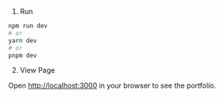 1. Run

```bash
npm run dev
# or
yarn dev
# or
pnpm dev
```
2. View Page

Open [http://localhost:3000](http://localhost:3000) in your browser to see the portfolio.